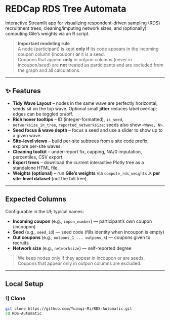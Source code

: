 # REDCap RDS Tree Automata

Interactive Streamlit app for visualizing respondent-driven sampling (RDS) recruitment trees, cleaning/imputing network sizes, and (optionally) computing Gile’s weights via an R script.

> **Important modeling rule**  
> A node (participant) is kept **only if** its code appears in the incoming coupon column (incoupon) **or** it is a seed.  
> Coupons that appear **only** in outpon columns (never in incoupon/seed) are **not** treated as participants and are excluded from the graph and all calculations.

---

## ✨ Features

- **Tidy Wave Layout** – nodes in the same wave are perfectly horizontal; seeds sit on the top wave. Optional small **jitter** reduces label overlap; edges can be toggled on/off.  
- **Rich hover tooltips** – ID (integer-formatted), `is_seed`, `networksize_in_tree`, `reported_networksize`; seeds also show `<Wave, N>`.  
- **Seed focus & wave depth** – focus a seed and use a slider to show up to a given wave.  
- **Site-level views** – build per-site subtrees from a site code prefix; explore per-site waves.  
- **Cleaning toolkit** – under-report fix, capping, NA/0 imputation, percentiles, CSV export.  
- **Export trees** – download the current interactive Plotly tree as a standalone HTML file.  
- **Weights (optional)** – run **Gile’s weights** via `compute_rds_weights.R` **per site-level dataset** (not the full tree).

---

## Expected Columns

Configurable in the UI; typical names:

- **Incoming coupon** (e.g., `inpon_number`) — participant’s own coupon (incoupon)  
- **Seed** (e.g., `seed_id`) — seed code (fills identity when incoupon is empty)  
- **Out coupons** (e.g., `outpons_1 ... outpons_k`) — coupons given to recruits  
- **Network size** (e.g., `networksize`) — self-reported degree

> We keep nodes only if they appear in incoupon or are seeds. Coupons that appear only in outpon columns are excluded.

---

## Local Setup

### 1) Clone
```bash
git clone https://github.com/Yuanqi-Mi/RDS-Automatic.git
cd RDS-Automatic

